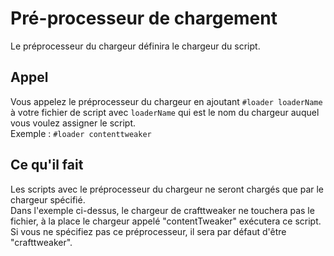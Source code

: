 # Pré-processeur de chargement

Le préprocesseur du chargeur définira le chargeur du script.

## Appel

Vous appelez le préprocesseur du chargeur en ajoutant `#loader loaderName` à votre fichier de script avec `loaderName` qui est le nom du chargeur auquel vous voulez assigner le script.  
Exemple : `#loader contenttweaker`

## Ce qu'il fait

Les scripts avec le préprocesseur du chargeur ne seront chargés que par le chargeur spécifié.  
Dans l'exemple ci-dessus, le chargeur de crafttweaker ne touchera pas le fichier, à la place le chargeur appelé "contentTweaker" exécutera ce script.  
Si vous ne spécifiez pas ce préprocesseur, il sera par défaut d'être "crafttweaker".